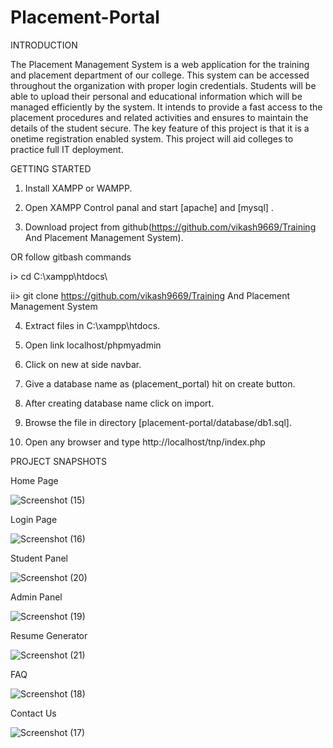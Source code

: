 # Placement-Portal



INTRODUCTION

The Placement Management System is a web application for the training and  placement department of our college. This system can be accessed throughout the  organization with proper login credentials. Students will be able to upload their  personal and educational information which will be managed efficiently by the  system. It intends to provide a fast access to the placement procedures and related  activities and ensures to maintain the details of the student secure. The key feature of  this project is that it is a onetime registration enabled system. This project will aid  colleges to practice full IT deployment.




GETTING STARTED

1. Install XAMPP or WAMPP.

2. Open XAMPP Control panal and start [apache] and [mysql] .

3. Download project from github(https://github.com/vikash9669/Training And Placement Management System).

OR follow gitbash commands

i> cd C:\\xampp\htdocs\

ii> git clone https://github.com/vikash9669/Training And Placement Management System

4. Extract files in C:\xampp\htdocs.

5. Open link localhost/phpmyadmin

6. Click on new at side navbar.

7. Give a database name as (placement_portal) hit on create button.

8. After creating database name click on import.

9. Browse the file in directory [placement-portal/database/db1.sql].

10. Open any browser and type http://localhost/tnp/index.php





PROJECT SNAPSHOTS

Home Page

![Screenshot (15)](https://user-images.githubusercontent.com/104415590/215749342-62541693-0d38-4ac2-a1ea-eb35b4b91139.png)


Login Page

![Screenshot (16)](https://user-images.githubusercontent.com/104415590/215749433-8af8694d-1486-430c-b102-667256547bed.png)


Student Panel

![Screenshot (20)](https://user-images.githubusercontent.com/104415590/215751800-2b4b9e1d-56eb-4e6f-ba06-92a2e3951cc4.png)


Admin Panel

![Screenshot (19)](https://user-images.githubusercontent.com/104415590/215751650-8fd5b114-884a-42c8-bf14-f9d14f1d96af.png)


Resume Generator

![Screenshot (21)](https://user-images.githubusercontent.com/104415590/215751834-02e7ca79-69c6-40f4-9961-7e96e95b21cd.png)



FAQ 

![Screenshot (18)](https://user-images.githubusercontent.com/104415590/215749830-02c32d2a-7a9c-44e6-89d5-0dfaf91d3ada.png)


Contact Us

![Screenshot (17)](https://user-images.githubusercontent.com/104415590/215749552-421aabd7-7371-4176-918f-2778c3278b3a.png)







